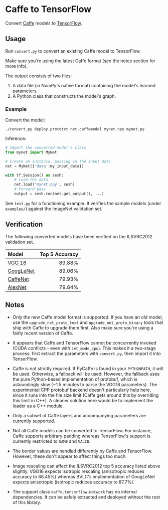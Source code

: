 # Caffe to TensorFlow

Convert [Caffe](https://github.com/BVLC/caffe/) models to [TensorFlow](https://github.com/tensorflow/tensorflow).

## Usage

Run `convert.py` to convert an existing Caffe model to TensorFlow.

Make sure you're using the latest Caffe format (see the notes section for more info).

The output consists of two files:

1. A data file (in NumPy's native format) containing the model's learned parameters.
2. A Python class that constructs the model's graph.

### Example

Convert the model:

    ./convert.py deploy.prototxt net.caffemodel mynet.npy mynet.py

Inference:

```python
# Import the converted model's class
from mynet import MyNet

# Create an instance, passing in the input data
net = MyNet({'data':my_input_data})

with tf.Session() as sesh:
    # Load the data
    net.load('mynet.npy', sesh)
    # Forward pass
    output = sesh.run(net.get_output(), ...)
```

See `test.py` for a functioning example. It verifies the sample models (under `examples/`) against the ImageNet validation set.

## Verification

The following converted models have been verified on the ILSVRC2012 validation set.

| Model                                          | Top 5 Accuracy |
|:-----------------------------------------------|---------------:|
| [VGG 16](http://arxiv.org/abs/1409.1556)       |         89.88% |
| [GoogLeNet](http://arxiv.org/abs/1409.4842)    |         89.06% |
| [CaffeNet](http://arxiv.org/abs/1408.5093)     |         79.93% |
| [AlexNet](http://goo.gl/3BilWd)                |         79.84% |

## Notes

- Only the new Caffe model format is supported. If you have an old model, use the `upgrade_net_proto_text` and `upgrade_net_proto_binary` tools that ship with Caffe to upgrade them first. Also make sure you're using a fairly recent version of Caffe.

- It appears that Caffe and TensorFlow cannot be concurrently invoked (CUDA conflicts - even with `set_mode_cpu`). This makes it a two-stage process: first extract the parameters with `convert.py`, then import it into TensorFlow.

- Caffe is not strictly required. If PyCaffe is found in your `PYTHONPATH`, it will be used. Otherwise, a fallback will be used. However, the fallback uses the pure Python-based implementation of protobuf, which is astoundingly slow (~1.5 minutes to parse the VGG16 parameters). The experimental CPP protobuf backend doesn't particularly help here, since it runs into the file size limit (Caffe gets around this by overriding this limit in C++). A cleaner solution here would be to implement the loader as a C++ module.

- Only a subset of Caffe layers and accompanying parameters are currently supported. 

- Not all Caffe models can be converted to TensorFlow. For instance, Caffe supports arbitrary padding whereas TensorFlow's support is currently restricted to `SAME` and `VALID`.

- The border values are handled differently by Caffe and TensorFlow. However, these don't appear to affect things too much.

- Image rescaling can affect the ILSVRC2012 top 5 accuracy listed above slightly. VGG16 expects isotropic rescaling (anisotropic reduces accuracy to 88.45%) whereas BVLC's implementation of GoogLeNet expects anisotropic (isotropic reduces accuracy to 87.7%).

- The support class `kaffe.tensorflow.Network` has no internal dependencies. It can be safely extracted and deployed without the rest of this library.
